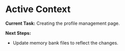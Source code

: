 # Active Context

**Current Task:** Creating the profile management page.

**Next Steps:**
- Update memory bank files to reflect the changes.
